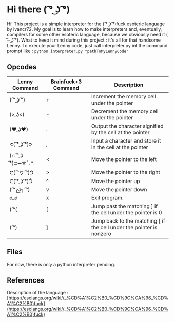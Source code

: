 # Hi there ( ͡° ͜ʖ ͡°)

Hi! This project is a simple interpreter for the ( ͡° ͜ʖ ͡°)fuck esoteric language by ivancr72. My goal is to learn how to make interpreters and, eventually, compilers for some other esoteric language, because we obviously need it ( ͡~ ͜ʖ ͡°).
What to keep it mind during this project : it's all for that handsome Lenny.
To execute your Lenny code, just call interpreter.py int the command prompt like :
`python interpreter.py "pathToMyLennyCode"`

## Opcodes

| Lenny Command | Brainfuck+3 Command | Description |
| --- | --- | --- |
|( ͡° ͜ʖ ͡°) | + | Increment the memory cell under the pointer |
|(> ͜ʖ<) | - | Decrement the memory cell under the pointer |
|(♥ ͜ʖ♥) | . | Output the character signified by the cell at the pointer |
|ᕙ( ͡° ͜ʖ ͡°)ᕗ | , | Input a character and store it in the cell at the pointer |
|(∩ ͡° ͜ʖ ͡°)⊃━☆ﾟ.* | < | Move the pointer to the left |
|ᕦ( ͡°ヮ ͡°)ᕥ | > | Move the pointer to the right |
|ᕦ( ͡° ͜ʖ ͡°)ᕥ | ^ | Move the pointer up |
|( ͡°╭͜ʖ╮ ͡°) | v | Move the pointer down |
|ಠ_ಠ | x | Exit program. |
|( ͡°( | [ | Jump past the matching ] if the cell under the pointer is 0 |
|) ͡°) | ] | Jump back to the matching [ if the cell under the pointer is nonzero |

## Files

For now, there is only a python interpreter pending.

## References
Description of the language :[https://esolangs.org/wiki/(_%CD%A1%C2%B0_%CD%9C%CA%96_%CD%A1%C2%B0)fuck](https://esolangs.org/wiki/(_%CD%A1%C2%B0_%CD%9C%CA%96_%CD%A1%C2%B0)fuck)


